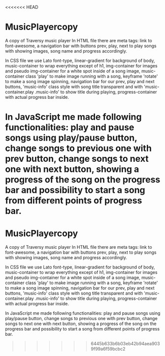 <<<<<<< HEAD
# MusicPlayercopy
A copy of Traversy music player
In HTML file there are
meta tags: link to font-awesome,
a navigation bar with buttons prev, play, next
to play songs with showing images,
song name and progress accordingly.

In CSS file we use
Lato font-type, linear-gradient for background of body,
music-container to wrap everything except of h1,
img-container for images and pseudo img-container
for a white spot inside of a song image,
music-container class 'play' to make image running with a song,
keyframe 'rotate' to make a song image spinning,
navigation bar for our prev, play and next buttons,
'music-info' class style with song title transparent and with
'music-container.play .music-info' to show title during playing,
progress-container with actual progress bar inside.

In JavaScript me made following functionalities:
play and pause songs using play/pause button,
change songs to previous one with prev button,
change songs to next one with next button,
showing a progress of the song on the progress bar
and possibility to start a song from different points of progress bar.
=======
# MusicPlayercopy
A copy of Traversy music player
In HTML file there are
meta tags: link to font-awesome,
a navigation bar with buttons prev, play, next
to play songs with showing images,
song name and progress accordingly.

In CSS file we use
Lato font-type, linear-gradient for background of body,
music-container to wrap everything except of h1,
img-container for images and pseudo img-container
for a white spot inside of a song image,
music-container class 'play' to make image running with a song,
keyframe 'rotate' to make a song image spinning,
navigation bar for our prev, play and next buttons,
'music-info' class style with song title transparent and with
'music-container.play .music-info' to show title during playing,
progress-container with actual progress bar inside.

In JavaScript me made following functionalities:
play and pause songs using play/pause button,
change songs to previous one with prev button,
change songs to next one with next button,
showing a progress of the song on the progress bar
and possibility to start a song from different points of progress bar.
>>>>>>> 6445b633b6b03eb42b94aea9039f99a6f59bcbc2
